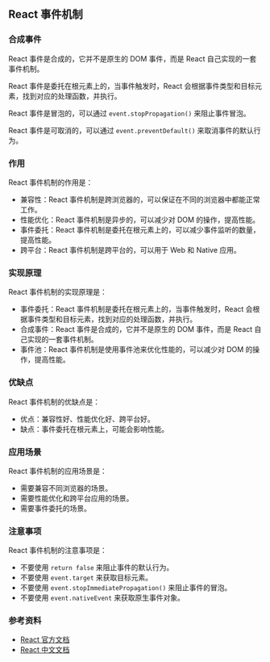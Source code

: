## React 事件机制

### 合成事件

React 事件是合成的，它并不是原生的 DOM 事件，而是 React 自己实现的一套事件机制。

React 事件是委托在根元素上的，当事件触发时，React 会根据事件类型和目标元素，找到对应的处理函数，并执行。

React 事件是冒泡的，可以通过 `event.stopPropagation()` 来阻止事件冒泡。

React 事件是可取消的，可以通过 `event.preventDefault()` 来取消事件的默认行为。

### 作用

React 事件机制的作用是：

- 兼容性：React 事件机制是跨浏览器的，可以保证在不同的浏览器中都能正常工作。
- 性能优化：React 事件机制是异步的，可以减少对 DOM 的操作，提高性能。
- 事件委托：React 事件机制是委托在根元素上的，可以减少事件监听的数量，提高性能。
- 跨平台：React 事件机制是跨平台的，可以用于 Web 和 Native 应用。

### 实现原理

React 事件机制的实现原理是：

- 事件委托：React 事件机制是委托在根元素上的，当事件触发时，React 会根据事件类型和目标元素，找到对应的处理函数，并执行。
- 合成事件：React 事件是合成的，它并不是原生的 DOM 事件，而是 React 自己实现的一套事件机制。
- 事件池：React 事件机制是使用事件池来优化性能的，可以减少对 DOM 的操作，提高性能。

### 优缺点

React 事件机制的优缺点是：

- 优点：兼容性好、性能优化好、跨平台好。
- 缺点：事件委托在根元素上，可能会影响性能。

### 应用场景

React 事件机制的应用场景是：

- 需要兼容不同浏览器的场景。
- 需要性能优化和跨平台应用的场景。
- 需要事件委托的场景。

### 注意事项

React 事件机制的注意事项是：

- 不要使用 `return false` 来阻止事件的默认行为。
- 不要使用 `event.target` 来获取目标元素。
- 不要使用 `event.stopImmediatePropagation()` 来阻止事件的冒泡。
- 不要使用 `event.nativeEvent` 来获取原生事件对象。

### 参考资料

- [React 官方文档](https://reactjs.org/)
- [React 中文文档](https://react.docschina.org/)
